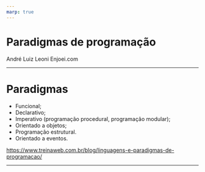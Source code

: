 ```yaml
---
marp: true
---
```


# Paradigmas de programação
André Luiz Leoni
Enjoei.com

---

# Paradigmas

* Funcional;
* Declarativo;
* Imperativo (programação procedural, programação modular);
* Orientado a objetos;
* Programação estrutural.
* Orientado a eventos.

https://www.treinaweb.com.br/blog/linguagens-e-paradigmas-de-programacao/



---
